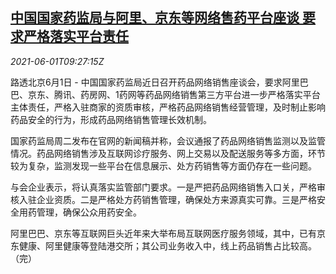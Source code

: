 <!--1622539862000-->
[中国国家药监局与阿里、京东等网络售药平台座谈 要求严格落实平台责任](https://cn.reuters.com/article/alibaba-jd-online-medicine-0601-idCNKCS2DD2XE)
------

<div><i>2021-06-01T09:27:15Z</i></div><p>路透北京6月1日 - 中国国家药监局近日召开药品网络销售座谈会，要求阿里巴巴、京东、腾讯、药房网、1药网等药品网络销售第三方平台进一步严格落实平台主体责任，严格入驻商家的资质审核，严格药品网络销售经营管理，及时制止影响药品安全的行为，形成药品网络销售管理长效机制。</p><p>国家药监局周二发布在官网的新闻稿并称，会议通报了药品网络销售监测以及监管情况。药品网络销售涉及互联网诊疗服务、网上交易以及配送服务等多方面，环节较为复杂，监测发现一些平台在信息展示、处方药销售等方面仍存在一些问题。</p><p>与会企业表示，将认真落实监管部门要求。一是严把药品网络销售入口关，严格审核入驻企业资质。二是严格处方药销售管理，确保处方来源真实可靠。三是严格安全用药管理，确保公众用药安全。</p><p>阿里巴巴、京东等互联网巨头近年来大举布局互联网医疗服务领域，其中，已有京东健康、阿里健康等登陆港交所；其公司业务收入中，线上药品销售占比较高。（完）</p>
